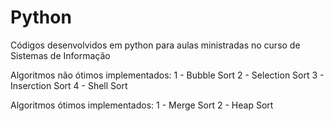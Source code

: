 # Python
Códigos desenvolvidos em python para aulas ministradas no curso de Sistemas de Informação

Algoritmos não ótimos implementados:
1 - Bubble Sort
2 - Selection Sort
3 - Inserction Sort
4 - Shell Sort

Algoritmos ótimos implementados:
1 - Merge Sort
2 - Heap Sort
